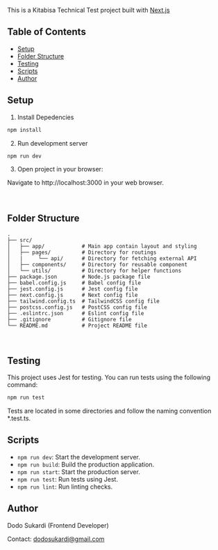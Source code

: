 This is a Kitabisa Technical Test project built with [Next.js](https://nextjs.org/)

## Table of Contents

- [Setup](#setup)
- [Folder Structure](#folder-structure)
- [Testing](#testing)
- [Scripts](#scripts)
- [Author](#author)

## Setup

1. Install Depedencies
```bash
npm install
```

2. Run development server
```bash
npm run dev
```
3. Open project in your browser:

Navigate to http://localhost:3000 in your web browser.

<br />

## Folder Structure
```
.
├── src/
│   ├── app/            # Main app contain layout and styling
│   ├── pages/          # Directory for routings
│   |     └── api/      # Directory for fetching external API
│   ├── components/     # Directory for reusable component
│   └── utils/          # Directory for helper functions
├── package.json        # Node.js package file
├── babel.config.js     # Babel config file
├── jest.config.js      # Jest config file
├── next.config.js      # Next config file
├── tailwind.config.ts  # TailwindCSS config file
├── postcss.config.js   # PostCSS config file
├── .eslintrc.json      # Eslint config file
├── .gitignore          # Gitignore file
└── README.md           # Project README file
```

<br />

## Testing
This project uses Jest for testing. You can run tests using the following command:
```bash
npm run test
```
Tests are located in some directories and follow the naming convention *.test.ts.

## Scripts

- `npm run dev`: Start the development server.
- `npm run build`: Build the production application.
- `npm run start`: Start the production server.
- `npm run test`: Run tests using Jest.
- `npm run lint`: Run linting checks.

## Author
Dodo Sukardi (Frontend Developer)

Contact: dodosukardi@gmail.com